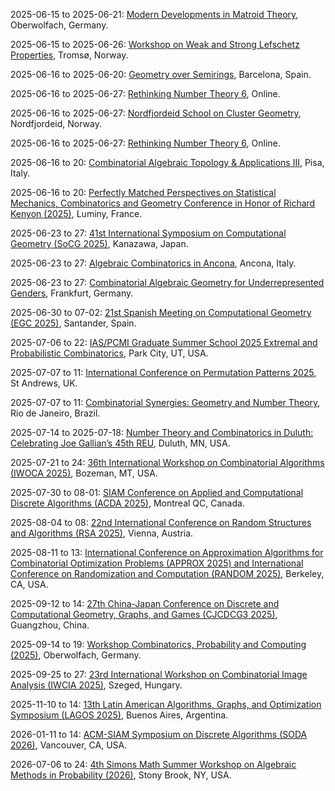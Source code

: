 2025-06-15 to 2025-06-21: [Modern Developments in Matroid Theory](https://www.mfo.de/occasion/2524b/www_view "The workshop explores modern matroid theory, focusing on combinatorial and algebraic applications. Topics include matroid polytopes, tropical geometry, and algebraic matroids. Discussions cover connections to statistical mechanics and quantum computing, emphasizing combinatorial structures."), Oberwolfach, Germany.

2025-06-15 to 2025-06-26: [Workshop on Weak and Strong Lefschetz Properties](https://www.sophuslie.no/lefschetz-2025/ "The workshop investigates weak and strong Lefschetz properties in algebraic geometry and combinatorics. Topics include Hodge theory, intersection cohomology, and simplicial complexes. Discussions cover applications in string theory and quantum computing, advancing algebraic insights."), Tromsø, Norway.

2025-06-16 to 2025-06-20: [Geometry over Semirings](https://mat.uab.cat/~masdeu/geometry-over-semirings/ "The workshop explores geometry over semirings, focusing on tropical and idempotent structures. Topics include tropical geometry, semiring cohomology, and combinatorial applications. Discussions cover connections to statistical mechanics and quantum computing, emphasizing algebraic frameworks."), Barcelona, Spain.

2025-06-16 to 2025-06-27: [Rethinking Number Theory 6](https://sites.google.com/view/rethinkingnumbertheory/home "The workshop fosters novel number theory research, emphasizing collaboration. Topics include analytic number theory, algebraic structures, and arithmetic combinatorics. Discussions explore connections to quantum mechanics and coding theory, advancing creative number-theoretic approaches."), Online.

2025-06-16 to 2025-06-27: [Nordfjordeid School on Cluster Geometry](https://www.sophuslie.no/cluster-geometry-2025 "The school trains researchers in cluster geometry, focusing on algebraic and combinatorial structures. Topics include cluster algebras, quiver representations, and tropical geometry. Discussions cover applications in string theory and quantum mechanics, emphasizing geometric frameworks."), Nordfjordeid, Norway.

2025-06-16 to 2025-06-27: [Rethinking Number Theory 6](https://rethinkingnumbertheory.org/rnt6/ "RNT6 explores innovative approaches to number theory, focusing on collaborative research. Topics include Diophantine equations, modular forms, and combinatorial methods. Discussions cover applications in quantum chaos and cryptographic systems, emphasizing interdisciplinary number-theoretic insights."), Online.

2025-06-16 to 20: [Combinatorial Algebraic Topology & Applications III](https://www.dm.unipi.it/pages/cattop2025/ "The conference explores combinatorial algebraic topology, focusing on applications in physics. Topics include simplicial complexes, persistent homology, and topological data analysis. Discussions cover applications in quantum field theory and condensed matter physics, emphasizing topological methods."), Pisa, Italy.

2025-06-16 to 20: [Perfectly Matched Perspectives on Statistical Mechanics, Combinatorics and Geometry Conference in Honor of Richard Kenyon (2025)](https://dimers.science/events/rick61/ "This conference honors Richard Kenyon, focusing on statistical mechanics, combinatorics, and geometry. Topics include dimer models, random tilings, and geometric probability, with applications in statistical physics and discrete geometry, emphasizing probabilistic and combinatorial insights."), Luminy, France.

2025-06-23 to 27: [41st International Symposium on Computational Geometry (SoCG 2025)](https://socg25.github.io/socg.html "SoCG 2025 explores computational geometry, covering algorithms for geometric structures, shape analysis, and motion planning. Topics include Voronoi diagrams, geometric optimization, and applications in robotics and graphics, emphasizing theoretical and practical geometric computing."), Kanazawa, Japan.

2025-06-23 to 27: [Algebraic Combinatorics in Ancona](https://sites.google.com/view/aca-ancona-2025/home "The conference explores algebraic combinatorics, focusing on combinatorial structures in algebra and opportunity for collaboration and interdisciplinary research. Topics include polytopes, symmetric functions, and combinatorial designs, with applications in statistical mechanics and quantum computing."), Ancona, Italy.

2025-06-23 to 27: [Combinatorial Algebraic Geometry for Underrepresented Genders](https://www.math.uni-frankfurt.de/cag-2025 "The workshop promotes combinatorial algebraic geometry, focusing on underrepresented genders. Topics include toric varieties, Schubert calculus, and combinatorial invariants. Discussions cover applications in statistical mechanics and quantum computing, emphasizing algebraic and combinatorial methods."), Frankfurt, Germany.

2025-06-30 to 07-02: [21st Spanish Meeting on Computational Geometry (EGC 2025)](https://egc2025.unican.es "EGC 2025 focuses on computational geometry, covering geometric algorithms, shape analysis, and spatial data structures. Topics include computational topology, geometric optimization, and applications in GIS and robotics, emphasizing theoretical and applied geometric computing."), Santander, Spain.

2025-07-06 to 22: [IAS/PCMI Graduate Summer School 2025 Extremal and Probabilistic Combinatorics](https://www.ias.edu/pcmi/pcmi-2025-graduate-summer-school "Explores extremal and probabilistic combinatorics. Topics include graph theory, random structures, and applications in theoretical computer science and discrete mathematics."), Park City, UT, USA.

2025-07-07 to 11: [International Conference on Permutation Patterns 2025](https://sites.cs.st-andrews.ac.uk/pp25/ "This conference explores permutation patterns, covering combinatorial algorithms, pattern avoidance, and permutation statistics. Topics include applications in computational biology, coding theory, and discrete mathematics, emphasizing theoretical and algorithmic advances in permutation-based combinatorics."), St Andrews, UK.

2025-07-07 to 11: [Combinatorial Synergies: Geometry and Number Theory](https://www.impa.br/eventos/combinatorial-synergies-geometry-number-theory-2025 "The workshop explores combinatorial synergies between geometry and number theory. Topics include polytopes, Diophantine approximations, and combinatorial number theory. Discussions cover applications in quantum chaos and cryptography, emphasizing interdisciplinary mathematical connections."), Rio de Janeiro, Brazil.

2025-07-14 to 2025-07-18: [Number Theory and Combinatorics in Duluth: Celebrating Joe Gallian’s 45th REU](https://www.d.umn.edu/duluth-reu-2025 "Celebrating Joe Gallian’s 45th REU, the conference explores number theory and combinatorics. Topics include Diophantine equations, graph theory, and additive combinatorics. Discussions cover applications in cryptography and quantum computing, emphasizing arithmetic and combinatorial methods."), Duluth, MN, USA.

2025-07-21 to 24: [36th International Workshop on Combinatorial Algorithms (IWOCA 2025)](https://cs.montana.edu/bhz/iwoca2025/ "IWOCA 2025 focuses on combinatorial algorithms, covering graph algorithms, string processing, and optimization. Topics include network analysis, computational biology, and applications in data science, emphasizing efficient algorithmic solutions for combinatorial problems."), Bozeman, MT, USA.

2025-07-30 to 08-01: [SIAM Conference on Applied and Computational Discrete Algorithms (ACDA 2025)](https://www.siam.org/conferences-events/siam-conferences/acda25/ "ACDA 2025 focuses on applied and computational discrete algorithms, covering graph algorithms, combinatorial optimization, and cryptography. Topics include network analysis, bioinformatics, and applications in data science, emphasizing practical and theoretical discrete algorithmic advancements."), Montreal QC, Canada.

2025-08-04 to 08: [22nd International Conference on Random Structures and Algorithms (RSA 2025)](https://www.dmg.tuwien.ac.at/rsa2025/ "Focuses on random structures and algorithms. Topics include probabilistic combinatorics, random graphs, and applications in computer science and network analysis."), Vienna, Austria.

2025-08-11 to 13: [International Conference on Approximation Algorithms for Combinatorial Optimization Problems (APPROX 2025) and International Conference on Randomization and Computation (RANDOM 2025)](https://approxconference.com "APPROX/RANDOM 2025 focuses on approximation algorithms and randomized computation, covering combinatorial optimization, probabilistic algorithms, and complexity. Topics include graph algorithms, machine learning, and applications in networks, emphasizing theoretical and practical algorithmic advancements."), Berkeley, CA, USA.

2025-09-12 to 14: [27th China-Japan Conference on Discrete and Computational Geometry, Graphs, and Games (CJCDCG3 2025)](https://sokoban.cn/yang/cjcdcggg2025 "CJCDCG3 2025 focuses on discrete and computational geometry, covering graph theory, geometric algorithms, and game theory. Topics include applications in robotics, computer graphics, and network design, emphasizing theoretical and computational advances in geometric and graph-based problems."), Guangzhou, China.

2025-09-14 to 19: [Workshop Combinatorics, Probability and Computing (2025)](https://www.mfo.de/occasion/2538/www_view "This workshop explores combinatorics and probability in computing, covering random graphs, probabilistic algorithms, and combinatorial optimization. Topics include applications in network analysis, machine learning, and cryptography, emphasizing probabilistic and combinatorial computational methods."), Oberwolfach, Germany.

2025-09-25 to 27: [23rd International Workshop on Combinatorial Image Analysis (IWCIA 2025)](https://iwcia2025.inf.u-szeged.hu "IWCIA 2025 focuses on combinatorial image analysis, covering image segmentation, pattern recognition, and discrete geometry. Topics include applications in medical imaging, computer vision, and remote sensing, emphasizing combinatorial algorithms and computational methods for processing and analyzing digital images."), Szeged, Hungary.

2025-11-10 to 14: [13th Latin American Algorithms, Graphs, and Optimization Symposium (LAGOS 2025)](https://lagos.mat.br/lagos2025 "LAGOS 2025 explores algorithms and optimization, covering graph theory, combinatorial optimization, and network algorithms. Topics include applications in logistics, telecommunications, and bioinformatics, emphasizing theoretical and computational methods for solving complex optimization and graph-based problems."), Buenos Aires, Argentina.

2026-01-11 to 14: [ACM-SIAM Symposium on Discrete Algorithms (SODA 2026)](https://www.siam.org/conferences-events/siam-conference-on-discrete-algorithms-soda-2026/ "Explores discrete algorithms and their applications. Topics include combinatorial optimization, graph theory, and computational complexity, with emphasis on theoretical advancements."), Vancouver, CA, USA.

2026-07-06 to 24: [4th Simons Math Summer Workshop on Algebraic Methods in Probability (2026)](https://scgp.stonybrook.edu/archives/45985 "This workshop explores algebraic methods in probability, covering random matrices, combinatorial probability, and algebraic statistics. Topics include applications in statistical physics, machine learning, and cryptography, emphasizing algebraic and probabilistic techniques for complex systems analysis."), Stony Brook, NY, USA.

